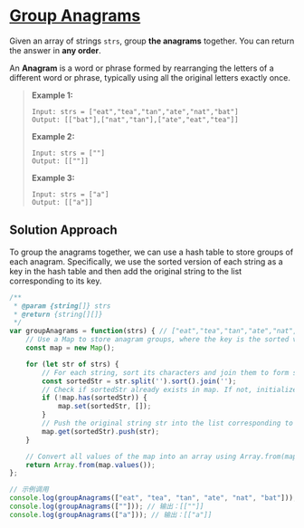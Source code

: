 # [Group Anagrams](https://leetcode.cn/problems/group-anagrams/)

Given an array of strings `strs`, group **the anagrams** together. You can return the answer in **any order**.

An **Anagram** is a word or phrase formed by rearranging the letters of a different word or phrase, typically using all the original letters exactly once.

> **Example 1:**
>
> ```
> Input: strs = ["eat","tea","tan","ate","nat","bat"]
> Output: [["bat"],["nat","tan"],["ate","eat","tea"]]
> ```
>
> **Example 2:**
>
> ```
> Input: strs = [""]
> Output: [[""]]
> ```
>
> **Example 3:**
>
> ```
> Input: strs = ["a"]
> Output: [["a"]]
> ```

## Solution Approach

To group the anagrams together, we can use a hash table to store groups of each anagram. Specifically, we use the sorted version of each string as a key in the hash table and then add the original string to the list corresponding to its key.

```js
/**
 * @param {string[]} strs
 * @return {string[][]}
 */
var groupAnagrams = function(strs) { // ["eat","tea","tan","ate","nat","bat"]
    // Use a Map to store anagram groups, where the key is the sorted version of the strings and the value is the list of original strings.
    const map = new Map();

    for (let str of strs) {
        // For each string, sort its characters and join them to form sortedStr.
        const sortedStr = str.split('').sort().join('');
        // Check if sortedStr already exists in map. If not, initialize a new list.
        if (!map.has(sortedStr)) {
            map.set(sortedStr, []);
        }
        // Push the original string str into the list corresponding to sortedStr in the map.
        map.get(sortedStr).push(str);
    }

    // Convert all values of the map into an array using Array.from(map.values()) and return it.
    return Array.from(map.values());
};

// 示例调用
console.log(groupAnagrams(["eat", "tea", "tan", "ate", "nat", "bat"])); // 输出：[["bat"],["nat","tan"],["ate","eat","tea"]]
console.log(groupAnagrams([""])); // 输出：[[""]]
console.log(groupAnagrams(["a"])); // 输出：[["a"]]
```

